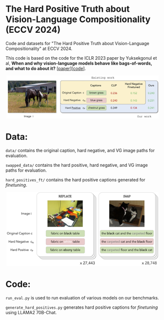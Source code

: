# The Hard Positive Truth about Vision-Language Compositionality (ECCV 2024)

Code and datasets for "The Hard Positive Truth about Vision-Language Compositionality" at ECCV 2024.

This code is based on the code for the ICLR 2023 paper by Yuksekgonul et al, **When and why vision-language models behave like bags-of-words, and what to do about it?** [[paper](https://openreview.net/pdf?id=KRLUvxh8uaX)][[code](https://github.com/mertyg/vision-language-models-are-bows)].

<p align="center">
<img src="figures/teaser.jpg" width="500">
</p>

# Data:
`data/` contains the original caption, hard negative, and VG image paths for evaluation.

`swapped_data/` contains the hard positive, hard negative, and VG image paths for evaluation.

`hard_positives_ft/` contains the hard positive captions generated for _finetuning_.

<p align="center">
<img src="figures/dataset_figure.jpg" width="500">
</p>

# Code:
`run_eval.py` is used to run evaluation of various models on our benchmarks.

`generate_hard_positives.py` generates hard positive captions for _finetuning_ using LLAMA2 70B-Chat.


